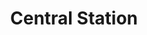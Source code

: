 ---
layout: building
title: "Central Station"
alternative_name: 
built: 1908
addition:
architect:
contractor: 
razed: 1933
author:
rights: Public Domain
source: Iowa State University Library, University Archives
publication-date: 1980 
---